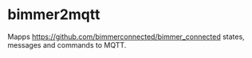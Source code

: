 # bimmer2mqtt
Mapps https://github.com/bimmerconnected/bimmer_connected states, messages and commands to MQTT.
